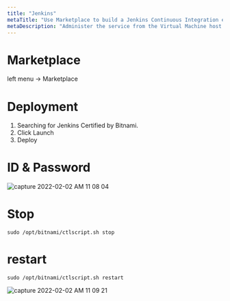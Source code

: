 ```yaml
---
title: "Jenkins"
metaTitle: "Use Marketplace to build a Jenkins Continuous Integration environment"
metaDescription: "Administer the service from the Virtual Machine host through SSH."
---
```


# Marketplace 
left menu -> Marketplace

# Deployment

1. Searching for Jenkins Certified by Bitnami.  
2. Click Launch
3. Deploy 

# ID & Password 
![capture 2022-02-02 AM 11 08 04](https://user-images.githubusercontent.com/16316626/152082497-50819682-a47f-477c-95eb-bf12c1adf630.png)
# Stop 


```
sudo /opt/bitnami/ctlscript.sh stop
```
# restart 

```
sudo /opt/bitnami/ctlscript.sh restart
```

![capture 2022-02-02 AM 11 09 21](https://user-images.githubusercontent.com/16316626/152082517-dac6dad5-6690-4cf6-8f57-dd0de1fa7a89.png)
